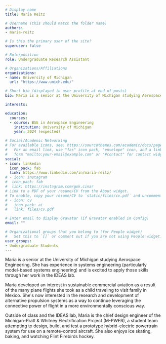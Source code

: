 ```yaml
---
# Display name
title: Maria Reitz

# Username (this should match the folder name)
authors:
- maria-reitz

# Is this the primary user of the site?
superuser: false

# Role/position
role: Undergraduate Research Assistant

# Organizations/Affiliations
organizations:
- name: University of Michigan
  url: "https://www.umich.edu/"

# Short bio (displayed in user profile at end of posts)
bio: Maria is a senior at the University of Michigan studying Aerospace Engineering. She has experience in systems engineering (particularly model-based systems engineering) and is excited to apply those skills through her work in the IDEAS lab. 

interests:

education:
  courses:
  - course: BSE in Aerospace Engineering
    institution: University of Michigan
    year: 2024 (expected)

# Social/Academic Networking
# For available icons, see: https://sourcethemes.com/academic/docs/page-builder/#icons
#   For an email link, use "fas" icon pack, "envelope" icon, and a link in the
#   form "mailto:your-email@example.com" or "#contact" for contact widget.
social:
- icon: linkedin
  icon_pack: fab
  link: https://www.linkedin.com/in/maria-reitz/
# - icon: instagram
#  icon_pack: fab
#  link: https://instagram.com/gok.cinar
# Link to a PDF of your resume/CV from the About widget.
# To enable, copy your resume/CV to `static/files/cv.pdf` and uncomment the lines below.
# - icon: cv
#   icon_pack: ai
#   link: files/cv.pdf

# Enter email to display Gravatar (if Gravatar enabled in Config)
email: ""

# Organizational groups that you belong to (for People widget)
#   Set this to `[]` or comment out if you are not using People widget.
user_groups:
- Undergraduate Students
---
```


Maria is a senior at the University of Michigan studying Aerospace Engineering.
She has experience in systems engineering (particularly model-based systems engineering) and is excited to apply those skills through her work in the IDEAS lab. 

Maria developed an interest in sustainable commercial aviation as a result of the many plane flights she took as a child traveling to visit family in Mexico. She's now interested in the research and development of alternative propulsion systems as a way to continue leveraging the connective power of flight in a more environmentally conscious way.

Outside of class and the IDEAS lab, Maria is the chief design engineer of the Michigan-Pratt & Whitney Electrification Project (M-PWER), a student team attempting to design, build, and test a prototype hybrid-electric powertrain system for use on a remote-control aircraft. She also enjoys ice skating, baking, and watching Flint Firebirds hockey.


